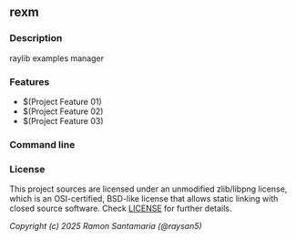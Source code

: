 ## rexm

### Description

raylib examples manager

### Features

 - $(Project Feature 01)
 - $(Project Feature 02)
 - $(Project Feature 03)

### Command line


### License

This project sources are licensed under an unmodified zlib/libpng license, which is an OSI-certified, BSD-like license that allows static linking with closed source software. Check [LICENSE](LICENSE) for further details.

*Copyright (c) 2025 Ramon Santamaria (@raysan5)*
